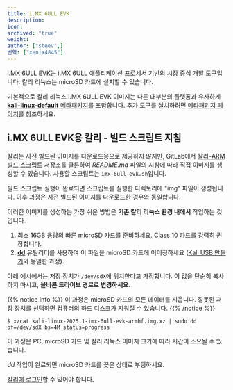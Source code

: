 ```yaml
---
title: i.MX 6ULL EVK
description:
icon:
archived: "true"
weight:
author: ["steev",]
번역: ["xenix4845"]
---
```


<!-- @steev: TODO: This is a community contributed image, so we don't know that much about it, nor do we test it. -->

[i.MX 6ULL EVK](https://www.nxp.com/design/development-boards/i-mx-evaluation-and-development-boards/evaluation-kit-for-the-i-mx-6ull-and-6ulz-applications-processor:MCIMX6ULL-EVK)는 i.MX 6ULL 애플리케이션 프로세서 기반의 시장 중심 개발 도구입니다. 칼리 리눅스는 microSD 카드에 설치할 수 있습니다.

기본적으로 칼리 리눅스 i.MX 6ULL EVK 이미지는 다른 대부분의 플랫폼과 유사하게 [**kali-linux-default** 메타패키지](/docs/general-use/metapackages/)를 포함합니다. 추가 도구를 설치하려면 [메타패키지 페이지](/docs/general-use/metapackages/)를 참조하세요.

## i.MX 6ULL EVK용 칼리 - 빌드 스크립트 지침

칼리는 사전 빌드된 이미지를 다운로드용으로 제공하지 않지만, GitLab에서 [칼리-ARM 빌드 스크립트](https://gitlab.com/kalilinux/build-scripts/kali-arm) 저장소를 클론하여 _README.md_ 파일의 지침에 따라 직접 이미지를 생성할 수 있습니다. 사용할 스크립트는 `imx-6ull-evk.sh`입니다.

빌드 스크립트 실행이 완료되면 스크립트를 실행한 디렉토리에 "img" 파일이 생성됩니다. 이후 과정은 사전 빌드된 이미지를 다운로드한 경우와 동일합니다.

이러한 이미지를 생성하는 가장 쉬운 방법은 **기존 칼리 리눅스 환경 내에서** 작업하는 것입니다.

1. 최소 16GB 용량의 빠른 microSD 카드를 준비하세요. Class 10 카드를 강력히 권장합니다.
2. **[dd](https://manpages.debian.org/testing/coreutils/dd.1.en.html)** 유틸리티를 사용하여 이 파일을 microSD 카드에 이미징하세요 ([Kali USB 만들기](/docs/usb/live-usb-install-with-windows/)와 동일한 과정).

아래 예시에서는 저장 장치가 `/dev/sdX`에 위치한다고 가정합니다. 이 값을 단순히 복사하지 마시고, **올바른 드라이브 경로로 변경하세요**.

{{% notice info %}}
이 과정은 microSD 카드의 모든 데이터를 지웁니다. 잘못된 저장 장치를 선택하면 컴퓨터의 하드 디스크가 지워질 수 있습니다.
{{% /notice %}}

```console
$ xzcat kali-linux-2025.1-imx-6ull-evk-armhf.img.xz | sudo dd of=/dev/sdX bs=4M status=progress
```

이 과정은 PC, microSD 카드 및 칼리 리눅스 이미지 크기에 따라 시간이 소요될 수 있습니다.

<!-- @steev: TODO: mention the jumper settings according to the documentation once @1y gets back to me about the questions I have. -->

_dd_ 작업이 완료되면 microSD 카드를 꽂은 상태로 부팅하세요.

[칼리에 로그인](/docs/introduction/default-credentials/)할 수 있어야 합니다.
